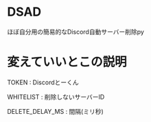 # DSAD
ほぼ自分用の簡易的なDiscord自動サーバー削除py

# 変えていいとこの説明
TOKEN : Discordとーくん

WHITELIST : 削除しないサーバーID

DELETE_DELAY_MS : 間隔(ミリ秒)